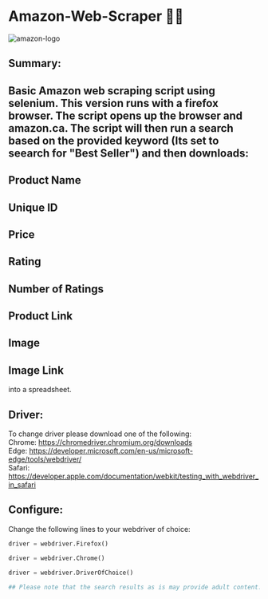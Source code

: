 # Amazon-Web-Scraper 🛒📄
![amazon-logo](https://user-images.githubusercontent.com/93293695/184787302-1d133c5e-9869-4df5-b667-e016cb7e308b.png)

## Summary:
Basic Amazon web scraping script using selenium. This version runs with a firefox browser. 
The script opens up the browser and amazon.ca. The script will then run a search based on the provided keyword (Its set to seearch for "Best Seller")  and then downloads: 
----
Product Name 
----
Unique ID 
----
Price 
----
Rating 
----
Number of Ratings 
----
Product Link 
----
Image 
----
Image Link 
----

into a spreadsheet. 

## Driver:
To change driver please download one of the following:  
Chrome: https://chromedriver.chromium.org/downloads  
Edge: https://developer.microsoft.com/en-us/microsoft-edge/tools/webdriver/  
Safari: https://developer.apple.com/documentation/webkit/testing_with_webdriver_in_safari 

## Configure:  
Change the following lines to your webdriver of choice:
```python
driver = webdriver.Firefox()
```
```python
driver = webdriver.Chrome()
```
```python
driver = webdriver.DriverOfChoice()

## Please note that the search results as is may provide adult content. 

